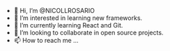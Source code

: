 - 👋 Hi, I’m @NICOLLROSARIO
- 👀 I’m interested in learning new frameworks.
- 🌱 I’m currently learning React and Git.
- 💞️ I’m looking to collaborate in open source projects.
- 📫 How to reach me ...

